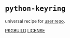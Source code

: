 # `python-keyring`

universal recipe for [user repo](../themartiancompany/ur).

[PKGBUILD](PKGBUILD)
[LICENSE](COPYING)
